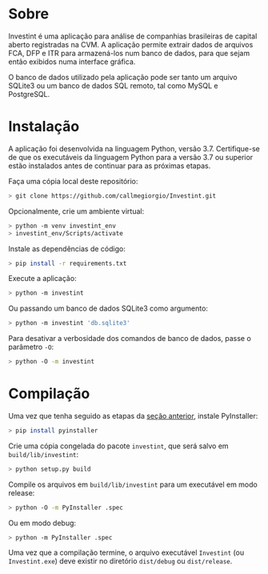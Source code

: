 # Sobre

Investint é uma aplicação para análise de companhias brasileiras
de capital aberto registradas na CVM. A aplicação permite extrair
dados de arquivos FCA, DFP e ITR para armazená-los num banco de
dados, para que sejam então exibidos numa interface gráfica.

O banco de dados utilizado pela aplicação pode ser tanto um arquivo
SQLite3 ou um banco de dados SQL remoto, tal como MySQL e PostgreSQL.

# Instalação

A aplicação foi desenvolvida na linguagem Python, versão 3.7.
Certifique-se de que os executáveis da linguagem Python para a
versão 3.7 ou superior estão instalados antes de continuar para
as próximas etapas.

Faça uma cópia local deste repositório:

```sh
> git clone https://github.com/callmegiorgio/Investint.git
```

Opcionalmente, crie um ambiente virtual:

```sh
> python -m venv investint_env
> investint_env/Scripts/activate
```

Instale as dependências de código:

```sh
> pip install -r requirements.txt
```

Execute a aplicação:

```sh
> python -m investint
```

Ou passando um banco de dados SQLite3 como argumento:

```sh
> python -m investint 'db.sqlite3'
```

Para desativar a verbosidade dos comandos de banco de dados,
passe o parâmetro `-O`:

```sh
> python -O -m investint
```

# Compilação

Uma vez que tenha seguido as etapas da [seção anterior](#instalação),
instale PyInstaller:

```sh
> pip install pyinstaller
```

Crie uma cópia congelada do pacote `investint`, que será salvo em `build/lib/investint`:

```sh
> python setup.py build
```

Compile os arquivos em `build/lib/investint` para um executável em modo release:

```sh
> python -O -m PyInstaller .spec
```

Ou em modo debug:

```sh
> python -m PyInstaller .spec
```

Uma vez que a compilação termine, o arquivo executável `Investint` (ou `Investint.exe`)
deve existir no diretório `dist/debug` ou `dist/release`.